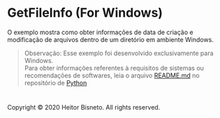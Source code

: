 # GetFileInfo (For Windows)

O exemplo mostra como obter informações de data de criação e modificação de arquivos dentro de um diretório em ambiente Windows.

> Observação: Esse exemplo foi desenvolvido exclusivamente para Windows. <br>
> Para obter informações referentes à requisitos de sistemas ou recomendações de softwares, leia o arquivo [README.md](https://github.com/hbisneto/Python/blob/master/Readme.md "Arquivo 'Readme.md'") no repositório de [Python](http://www.github.com/hbisneto/python/ "Repositório de Python") 

#

Copyright © 2020 Heitor Bisneto. All rights reserved.